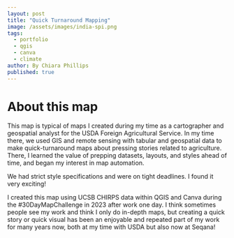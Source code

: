 ```yaml
---
layout: post
title: "Quick Turnaround Mapping"
image: /assets/images/india-spi.png
tags:
  - portfolio
  - qgis
  - canva
  - climate
author: By Chiara Phillips
published: true
---
```

<style>
/* Heading 1 styling */
.prose h1 {
  text-align: center !important;
  font-size: 2rem !important;
  padding-top: 2rem !important;
  margin-bottom: 1.5rem !important;
}

/* Heading 2 styling */
.prose h2 {
  text-align: center !important;
  font-size: 1.5rem !important;
  padding-top: 1.5rem !important;
  margin-bottom: 1.5rem !important;
}
</style>
# About this map
This map is typical of maps I created during my time as a cartographer and geospatial analyst for the USDA Foreign Agricultural Service. In my time there, we used GIS and remote sensing with tabular and geospatial data to make quick-turnaround maps about pressing stories related to agriculture. There, I learned the value of prepping datasets, layouts, and styles ahead of time, and began my interest in map automation.

We had strict style specifications and were on tight deadlines. I found it very exciting!

I created this map using UCSB CHIRPS data within QGIS and Canva during the #30DayMapChallenge in 2023 after work one day. I think sometimes people see my work and think I only do in-depth maps, but creating a quick story or quick visual has been an enjoyable and repeated part of my work for many years now, both at my time with USDA but also now at Seqana!
